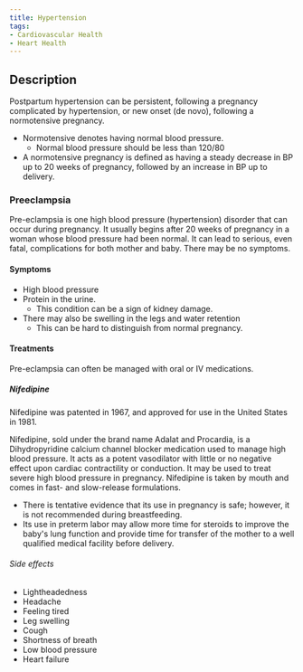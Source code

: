 ```yaml
---
title: Hypertension
tags:
- Cardiovascular Health
- Heart Health
---
```


## Description

Postpartum hypertension can be persistent, following a pregnancy complicated by hypertension, or new onset (de novo), following a normotensive pregnancy.

- Normotensive denotes having normal blood pressure.
  - Normal blood pressure should be less than 120/80
- A normotensive pregnancy is defined as having a steady decrease in BP up to 20 weeks of pregnancy, followed by an increase in BP up to delivery.

### Preeclampsia

Pre-eclampsia is one high blood pressure (hypertension) disorder that can occur during pregnancy. It usually begins after 20 weeks of pregnancy in a woman whose blood pressure had been normal. It can lead to serious, even fatal, complications for both mother and baby. There may be no symptoms.

#### Symptoms

- High blood pressure
- Protein in the urine. 
  - This condition can be a sign of kidney damage.
- There may also be swelling in the legs and water retention
  - This can be hard to distinguish from normal pregnancy.





#### Treatments

Pre-eclampsia can often be managed with oral or IV medications.

##### Nifedipine

Nifedipine was patented in 1967, and approved for use in the United States in 1981.

Nifedipine, sold under the brand name Adalat and Procardia, is a Dihydropyridine calcium channel blocker medication used to manage high blood pressure.  It acts as a potent vasodilator with little or no negative effect upon cardiac contractility or conduction. It may be used to treat severe high blood pressure in pregnancy. Nifedipine is taken by mouth and comes in fast- and slow-release formulations.

- There is tentative evidence that its use in pregnancy is safe; however, it is not recommended during breastfeeding.
- Its use in preterm labor may allow more time for steroids to improve the baby's lung function and provide time for transfer of the mother to a well qualified medical facility before delivery.

###### Side effects

- Lightheadedness
- Headache
- Feeling tired
- Leg swelling
- Cough
- Shortness of breath
- Low blood pressure
- Heart failure

